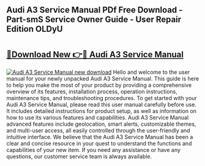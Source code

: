 ## Audi A3 Service Manual PDf Free Download - Part-smS Service Owner Guide - User Repair Edition OLDyU

# <h2><a href="http://bc70027.oget.top/?id=Audi+A3+Service+Manual">🔗Download New 👉🔴 Audi A3 Service Manual</a></h2>

[![Audi A3 Service Manual new download](https://i.imgur.com/5g1atiW.png)](http://bc70027.oget.top/?id=Audi+A3+Service+Manual)
Hello and welcome to the user manual for your newly unpacked Audi A3 Service Manual. This guide is here to help you make the most of your product by providing a comprehensive overview of its features, installation process, operation instructions, maintenance tips, and troubleshooting procedures. To get started with your Audi A3 Service Manual, please read this user manual carefully before use. It includes detailed instructions for product setup, as well as information on how to use its various features and capabilities. Audi A3 Service Manual advanced features include geolocation, smart alerts, customizable themes, and multi-user access, all easily controlled through the user-friendly and intuitive interface. We believe that the Audi A3 Service Manual has been a clear and concise resource in your quest to understand the functions and capabilities of your new item. If you need any assistance or have any questions, our customer service team is always available.

